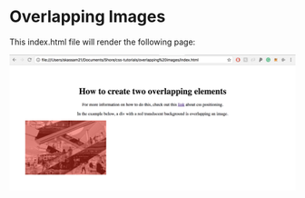 # Overlapping Images

This index.html file will render the following page:

![Screenshot](./screenshot.png)